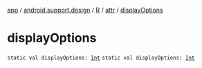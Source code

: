 [app](../../../index.md) / [android.support.design](../../index.md) / [R](../index.md) / [attr](index.md) / [displayOptions](.)

# displayOptions

`static val displayOptions: `[`Int`](https://kotlinlang.org/api/latest/jvm/stdlib/kotlin/-int/index.html)
`static val displayOptions: `[`Int`](https://kotlinlang.org/api/latest/jvm/stdlib/kotlin/-int/index.html)